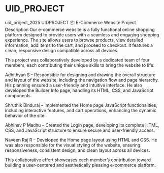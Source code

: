 # UID_PROJECT
uid_project_2025
UIDPROJECT
📦 E-Commerce Website Project Description Our e-commerce website is a fully functional online shopping platform designed to provide users with a seamless and engaging shopping experience. The site allows users to browse products, view detailed information, add items to the cart, and proceed to checkout. It features a clean, responsive design compatible across all devices.

This project was collaboratively developed by a dedicated team of four members, each contributing their unique skills to bring the website to life:

Adhithyan S – Responsible for designing and drawing the overall structure and layout of the website, including the navigation flow and page hierarchy. His planning ensured a user-friendly and intuitive interface. He also developed the Builder Info page, handling its HTML, CSS, and JavaScript components.

Shruthik Binduraj – Implemented the Home page JavaScript functionalities, including interactive features, and cart operations, enhancing the dynamic behavior of the site.

Abhinav P Madhu – Created the Login page, developing its complete HTML, CSS, and JavaScript structure to ensure secure and user-friendly access.

Naveen Raj R – Developed the Home page layout using HTML and CSS. He was also responsible for the visual styling of the website, ensuring responsiveness, consistent design, and clean layout across all devices.

This collaborative effort showcases each member’s contribution toward building a user-centered and aesthetically pleasing e-commerce platform.